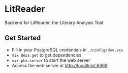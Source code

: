 # LitReader

Backend for LitReader, the Literary Analysis Tool

## Get Started
* Fill in your PostgreSQL credentials in `./config/dev.exs`
* `mix deps.get` to get dependencies
* `mix phx.server` to start the web server
* Access the web server at <http://localhost:6369>

